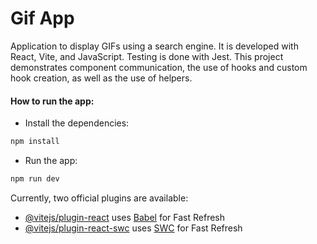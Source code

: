 # Gif App

Application to display GIFs using a search engine. It is developed with React, Vite, and JavaScript. Testing is done with Jest.
This project demonstrates component communication, the use of hooks and custom hook creation, as well as the use of helpers.

#### How to run the app:

- Install the dependencies:

```sh
npm install
```

- Run the app:

```sh
npm run dev
```


Currently, two official plugins are available:

- [@vitejs/plugin-react](https://github.com/vitejs/vite-plugin-react/blob/main/packages/plugin-react/README.md) uses [Babel](https://babeljs.io/) for Fast Refresh
- [@vitejs/plugin-react-swc](https://github.com/vitejs/vite-plugin-react-swc) uses [SWC](https://swc.rs/) for Fast Refresh
